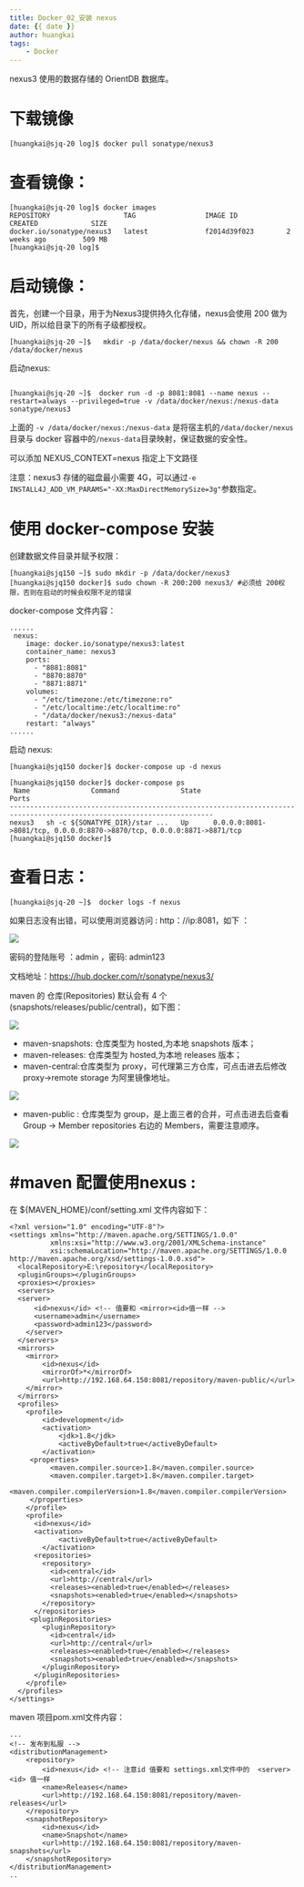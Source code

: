 ```yaml
---
title: Docker_02_安装 nexus
date: {{ date }}
author: huangkai
tags:
    - Docker
---
```


nexus3 使用的数据存储的 OrientDB 数据库。


# 下载镜像 #

```
[huangkai@sjq-20 log]$ docker pull sonatype/nexus3
```
# 查看镜像： #

```
[huangkai@sjq-20 log]$ docker images
REPOSITORY                  TAG                 IMAGE ID            CREATED             SIZE
docker.io/sonatype/nexus3   latest              f2014d39f023        2 weeks ago         509 MB
[huangkai@sjq-20 log]$ 
```

# 启动镜像： #

首先，创建一个目录，用于为Nexus3提供持久化存储，nexus会使用 200 做为 UID，所以给目录下的所有子级都授权。

```
[huangkai@sjq-20 ~]$   mkdir -p /data/docker/nexus && chown -R 200 /data/docker/nexus

```
启动nexus:

```

[huangkai@sjq-20 ~]$  docker run -d -p 8081:8081 --name nexus --restart=always --privileged=true -v /data/docker/nexus:/nexus-data sonatype/nexus3
```

上面的 `-v /data/docker/nexus:/nexus-data` 是将宿主机的`/data/docker/nexus`目录与 docker 容器中的`/nexus-data`目录映射，保证数据的安全性。

可以添加 NEXUS_CONTEXT=nexus 指定上下文路径

注意：nexus3 存储的磁盘最小需要 4G，可以通过` -e INSTALL4J_ADD_VM_PARAMS="-XX:MaxDirectMemorySize=3g" `参数指定。
# 使用 docker-compose 安装 #

创建数据文件目录并赋予权限：
```
[huangkai@sjq150 ~]$ sudo mkdir -p /data/docker/nexus3
[huangkai@sjq150 docker]$ sudo chown -R 200:200 nexus3/ #必须给 200权限，否则在启动的时候会权限不足的错误
```

docker-compose 文件内容：

```
......
 nexus:
    image: docker.io/sonatype/nexus3:latest
    container_name: nexus3
    ports:
      - "8081:8081"
      - "8870:8870"
      - "8871:8871"
    volumes:
      - "/etc/timezone:/etc/timezone:ro"
      - "/etc/localtime:/etc/localtime:ro"
      - "/data/docker/nexus3:/nexus-data"
    restart: "always"
......
```
启动 nexus:

```
[huangkai@sjq150 docker]$ docker-compose up -d nexus

[huangkai@sjq150 docker]$ docker-compose ps
 Name               Command               State                                   Ports                                 
------------------------------------------------------------------------------------------------------------------------
nexus3   sh -c ${SONATYPE_DIR}/star ...   Up      0.0.0.0:8081->8081/tcp, 0.0.0.0:8870->8870/tcp, 0.0.0.0:8871->8871/tcp
[huangkai@sjq150 docker]$ 
```

# 查看日志： #

```
[huangkai@sjq-20 ~]$  docker logs -f nexus
```

如果日志没有出错，可以使用浏览器访问 : http：//ip:8081，如下 ：

![](https://raw.githubusercontent.com/huankai/blog-resources/master/photos/docker/docker_nexus_01.png)



密码的登陆账号 ：admin ，密码: admin123

文档地址：https://hub.docker.com/r/sonatype/nexus3/

maven 的 仓库(Repositories) 默认会有 4 个(snapshots/releases/public/central)，如下图：

![](https://raw.githubusercontent.com/huankai/blog-resources/master/photos/docker/docker_nexus_02.png)

- maven-snapshots: 仓库类型为 hosted,为本地 snapshots 版本；
- maven-releases: 仓库类型为 hosted,为本地 releases 版本；
- maven-central:仓库类型为 proxy，可代理第三方仓库，可点击进去后修改 proxy->remote storage 为阿里镜像地址。

![](https://raw.githubusercontent.com/huankai/blog-resources/master/photos/docker/docker_nexus_03.png)

- maven-public : 仓库类型为 group，是上面三者的合并，可点击进去后查看 Group -> Member repositories 右边的 Members，需要注意顺序。

![](https://raw.githubusercontent.com/huankai/blog-resources/master/photos/docker/docker_nexus_04.png)

#  #maven 配置使用nexus :

在 ${MAVEN_HOME}/conf/setting.xml 文件内容如下：

```
<?xml version="1.0" encoding="UTF-8"?>
<settings xmlns="http://maven.apache.org/SETTINGS/1.0.0"
          xmlns:xsi="http://www.w3.org/2001/XMLSchema-instance"
          xsi:schemaLocation="http://maven.apache.org/SETTINGS/1.0.0 http://maven.apache.org/xsd/settings-1.0.0.xsd">
  <localRepository>E:\repository</localRepository>
  <pluginGroups></pluginGroups>
  <proxies></proxies>
  <servers>
  <server>
      <id>nexus</id> <!-- 值要和 <mirror><id>值一样 -->
      <username>admin</username>
      <password>admin123</password>
    </server>
  </servers>
  <mirrors>
	<mirror>
		<id>nexus</id>
		<mirrorOf>*</mirrorOf>
		<url>http://192.168.64.150:8081/repository/maven-public/</url>
	</mirror>
  </mirrors>
  <profiles>
	<profile>
		<id>development</id>
		<activation>
			<jdk>1.8</jdk>
			<activeByDefault>true</activeByDefault>
		</activation>
     <properties>
          <maven.compiler.source>1.8</maven.compiler.source>
          <maven.compiler.target>1.8</maven.compiler.target>
          <maven.compiler.compilerVersion>1.8</maven.compiler.compilerVersion>
     </properties>
	</profile>
	<profile>
      <id>nexus</id>
	  <activation>
			<activeByDefault>true</activeByDefault>
		</activation>
      <repositories>
        <repository>
          <id>central</id>
          <url>http://central</url>
          <releases><enabled>true</enabled></releases>
          <snapshots><enabled>true</enabled></snapshots>
        </repository>
      </repositories>
     <pluginRepositories>
        <pluginRepository>
          <id>central</id>
          <url>http://central</url>
          <releases><enabled>true</enabled></releases>
          <snapshots><enabled>true</enabled></snapshots>
        </pluginRepository>
      </pluginRepositories>
    </profile>    
  </profiles>
</settings>

```

maven 项目pom.xml文件内容：

```
...
<!-- 发布到私服 -->
<distributionManagement>
    <repository>
        <id>nexus</id> <!-- 注意id 值要和 settings.xml文件中的  <server><id> 值一样
        <name>Releases</name>
        <url>http://192.168.64.150:8081/repository/maven-releases</url>
    </repository>
    <snapshotRepository>
        <id>nexus</id>
        <name>Snapshot</name>
        <url>http://192.168.64.150:8081/repository/maven-snapshots</url>
    </snapshotRepository>
</distributionManagement>
..
```

